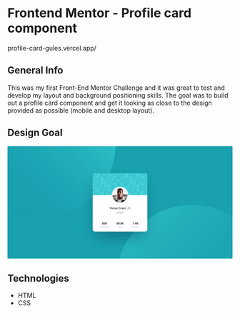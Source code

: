 # Frontend Mentor - Profile card component
profile-card-gules.vercel.app/

## General Info
This was my first Front-End Mentor Challenge and it was great to test and develop my layout and background positioning skills. The goal was to build out a profile card component and get it looking as close to the design provided as possible (mobile and desktop layout).

## Design Goal
<img src="./styles/design/desktop-design.jpg" width="600"/>

## Technologies
* HTML
* CSS


